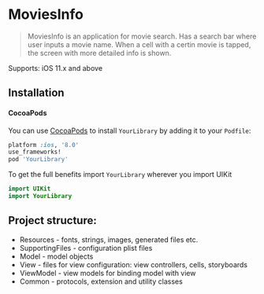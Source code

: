 # MoviesInfo
> MoviesInfo is an application for movie search. Has a search bar where user inputs a movie name.
> When a cell with a certin movie is tapped, the screen with more detailed info is shown.

Supports: iOS 11.x and above

## Installation

#### CocoaPods
You can use [CocoaPods](http://cocoapods.org/) to install `YourLibrary` by adding it to your `Podfile`:

```ruby
platform :ios, '8.0'
use_frameworks!
pod 'YourLibrary'
```

To get the full benefits import `YourLibrary` wherever you import UIKit

``` swift
import UIKit
import YourLibrary
```

## Project structure:

* Resources - fonts, strings, images, generated files etc.
* SupportingFiles - configuration plist files
* Model - model objects
* View - files for view configuration: view controllers, cells, storyboards
* ViewModel - view models for binding model with view
* Common - protocols, extension and utility classes
